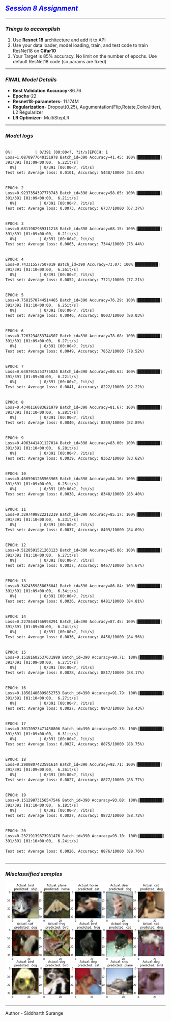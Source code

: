 <h2><i><b><font color='blue'>Session 8 Assignment</font></B></i></h2>
<hr>
<h3><i>Things to accomplish</i></h3>
<ol>
  <li>Use <b>Resnet 18</b> architecture and add it to API</li>
  <li>Use your data loader, model loading, train, and test code to train ResNet18 on <B>Cifar10</B></li>
  <li>Your Target is 85% accuracy. No limit on the number of epochs. Use default ResNet18 code (so params are fixed)</li>
</ol>
<hr>
<h3><i> FINAL Model Details</i></h3>
<ul>
  <li><B>Best Validation Accuracy</b>-86.76</li>
  <li><b>Epochs</b>-22</li>
  <li><b>Resnet18-parameters</b>- 11.174M</li>
  <li><b>Regularization</b>- Dropout(0.25), Augumentation(Flip,Rotate,ColorJitter), L2 Regularizer </li>
  <li><b>LR Optimizer</b>- MultiStepLR</li>
</ul>

<hr>
<h3><i>Model logs</i></h3>

```

0%|          | 0/391 [00:00<?, ?it/s]EPOCH: 1
Loss=1.0870977640151978 Batch_id=390 Accuracy=41.45: 100%|██████████| 391/391 [01:09<00:00,  6.22it/s]
  0%|          | 0/391 [00:00<?, ?it/s]
Test set: Average loss: 0.0101, Accuracy: 5448/10000 (54.48%)


EPOCH: 2
Loss=0.9237354397773743 Batch_id=390 Accuracy=58.65: 100%|██████████| 391/391 [01:09<00:00,  6.21it/s]
  0%|          | 0/391 [00:00<?, ?it/s]
Test set: Average loss: 0.0073, Accuracy: 6737/10000 (67.37%)


EPOCH: 3
Loss=0.6811982989311218 Batch_id=390 Accuracy=68.15: 100%|██████████| 391/391 [01:09<00:00,  6.21it/s]
  0%|          | 0/391 [00:00<?, ?it/s]
Test set: Average loss: 0.0063, Accuracy: 7344/10000 (73.44%)


EPOCH: 4
Loss=0.743315577507019 Batch_id=390 Accuracy=73.07: 100%|██████████| 391/391 [01:10<00:00,  6.26it/s]
  0%|          | 0/391 [00:00<?, ?it/s]
Test set: Average loss: 0.0052, Accuracy: 7721/10000 (77.21%)


EPOCH: 5
Loss=0.7581570744514465 Batch_id=390 Accuracy=76.29: 100%|██████████| 391/391 [01:10<00:00,  6.25it/s]
  0%|          | 0/391 [00:00<?, ?it/s]
Test set: Average loss: 0.0046, Accuracy: 8003/10000 (80.03%)


EPOCH: 6
Loss=0.7263234853744507 Batch_id=390 Accuracy=78.68: 100%|██████████| 391/391 [01:09<00:00,  6.27it/s]
  0%|          | 0/391 [00:00<?, ?it/s]
Test set: Average loss: 0.0049, Accuracy: 7852/10000 (78.52%)


EPOCH: 7
Loss=0.6407915353775024 Batch_id=390 Accuracy=80.63: 100%|██████████| 391/391 [01:09<00:00,  6.22it/s]
  0%|          | 0/391 [00:00<?, ?it/s]
Test set: Average loss: 0.0041, Accuracy: 8222/10000 (82.22%)


EPOCH: 8
Loss=0.4340116083621979 Batch_id=390 Accuracy=81.67: 100%|██████████| 391/391 [01:10<00:00,  6.28it/s]
  0%|          | 0/391 [00:00<?, ?it/s]
Test set: Average loss: 0.0040, Accuracy: 8289/10000 (82.89%)


EPOCH: 9
Loss=0.4963441491127014 Batch_id=390 Accuracy=83.00: 100%|██████████| 391/391 [01:10<00:00,  6.28it/s]
  0%|          | 0/391 [00:00<?, ?it/s]
Test set: Average loss: 0.0039, Accuracy: 8362/10000 (83.62%)


EPOCH: 10
Loss=0.4665961265563965 Batch_id=390 Accuracy=84.16: 100%|██████████| 391/391 [01:09<00:00,  6.25it/s]
  0%|          | 0/391 [00:00<?, ?it/s]
Test set: Average loss: 0.0038, Accuracy: 8340/10000 (83.40%)


EPOCH: 11
Loss=0.3297498822212219 Batch_id=390 Accuracy=85.17: 100%|██████████| 391/391 [01:10<00:00,  6.23it/s]
  0%|          | 0/391 [00:00<?, ?it/s]
Test set: Average loss: 0.0037, Accuracy: 8409/10000 (84.09%)


EPOCH: 12
Loss=0.5120591521263123 Batch_id=390 Accuracy=85.86: 100%|██████████| 391/391 [01:10<00:00,  6.27it/s]
  0%|          | 0/391 [00:00<?, ?it/s]
Test set: Average loss: 0.0037, Accuracy: 8467/10000 (84.67%)


EPOCH: 13
Loss=0.3424359858036041 Batch_id=390 Accuracy=86.84: 100%|██████████| 391/391 [01:09<00:00,  6.34it/s]
  0%|          | 0/391 [00:00<?, ?it/s]
Test set: Average loss: 0.0036, Accuracy: 8481/10000 (84.81%)


EPOCH: 14
Loss=0.2278444766998291 Batch_id=390 Accuracy=87.45: 100%|██████████| 391/391 [01:09<00:00,  6.24it/s]
  0%|          | 0/391 [00:00<?, ?it/s]
Test set: Average loss: 0.0036, Accuracy: 8456/10000 (84.56%)


EPOCH: 15
Loss=0.15181602537631989 Batch_id=390 Accuracy=90.71: 100%|██████████| 391/391 [01:09<00:00,  6.27it/s]
  0%|          | 0/391 [00:00<?, ?it/s]
Test set: Average loss: 0.0028, Accuracy: 8817/10000 (88.17%)


EPOCH: 16
Loss=0.18561486899852753 Batch_id=390 Accuracy=91.79: 100%|██████████| 391/391 [01:10<00:00,  6.27it/s]
  0%|          | 0/391 [00:00<?, ?it/s]
Test set: Average loss: 0.0027, Accuracy: 8843/10000 (88.43%)


EPOCH: 17
Loss=0.30170923471450806 Batch_id=390 Accuracy=92.33: 100%|██████████| 391/391 [01:09<00:00,  6.31it/s]
  0%|          | 0/391 [00:00<?, ?it/s]
Test set: Average loss: 0.0027, Accuracy: 8875/10000 (88.75%)


EPOCH: 18
Loss=0.2980807423591614 Batch_id=390 Accuracy=92.71: 100%|██████████| 391/391 [01:09<00:00,  6.26it/s]
  0%|          | 0/391 [00:00<?, ?it/s]
Test set: Average loss: 0.0027, Accuracy: 8877/10000 (88.77%)


EPOCH: 19
Loss=0.15129873156547546 Batch_id=390 Accuracy=93.08: 100%|██████████| 391/391 [01:10<00:00,  6.18it/s]
  0%|          | 0/391 [00:00<?, ?it/s]
Test set: Average loss: 0.0027, Accuracy: 8872/10000 (88.72%)


EPOCH: 20
Loss=0.23219139873981476 Batch_id=390 Accuracy=93.10: 100%|██████████| 391/391 [01:10<00:00,  6.24it/s]

Test set: Average loss: 0.0026, Accuracy: 8876/10000 (88.76%)


```
<hr>
<h3><i>Misclassified samples</i></h3>

![Image](https://github.com/pratikiiitb2013/EVA4/blob/master/Session8/EVA4S8_misclassified.png)

<hr>
Author - Siddharth Surange
